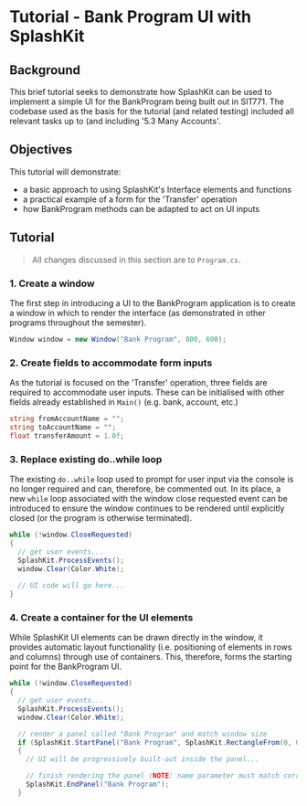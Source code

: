# Tutorial - Bank Program UI with SplashKit

## Background
This brief tutorial seeks to demonstrate how SplashKit can be used to implement a simple UI for the BankProgram being built out in SIT771. The codebase used as the basis for the tutorial (and related testing) included all relevant tasks up to (and including '5.3 Many Accounts'.

## Objectives
This tutorial will demonstrate:
- a basic approach to using SplashKit's Interface elements and functions
- a practical example of a form for the 'Transfer' operation
- how BankProgram methods can be adapted to act on UI inputs

## Tutorial

> All changes discussed in this section are to `Program.cs`.

### 1. Create a window
The first step in introducing a UI to the BankProgram application is to create a window in which to render the interface (as demonstrated in other programs throughout the semester).
```C#
Window window = new Window("Bank Program", 800, 600);
```

### 2. Create fields to accommodate form inputs
As the tutorial is focused on the 'Transfer' operation, three fields are required to accommodate user inputs. These can be initialised with other fields already established in `Main()` (e.g. bank, account, etc.)
```C#
string fromAccountName = "";
string toAccountName = "";
float transferAmount = 1.0f;
```

### 3. Replace existing do..while loop
The existing `do..while` loop used to prompt for user input via the console is no longer required and can, therefore, be commented out.  In its place, a new `while` loop associated with the window close requested event can be introduced to ensure the window continues to be rendered until explicitly closed (or the program is otherwise terminated).
```C#
while (!window.CloseRequested)
{
  // get user events...
  SplashKit.ProcessEvents();
  window.Clear(Color.White);
  
  // UI code will go here...
}
```

### 4. Create a container for the UI elements
While SplashKit UI elements can be drawn directly in the window, it provides automatic layout functionality (i.e. positioning of elements in rows and columns) through use of containers. This, therefore, forms the starting point for the BankProgram UI.
```C#
while (!window.CloseRequested)
{
  // get user events...
  SplashKit.ProcessEvents();
  window.Clear(Color.White);

  // render a panel called "Bank Program" and match window size
  if (SplashKit.StartPanel("Bank Program", SplashKit.RectangleFrom(0, 0, 800, 600)))
  {
    // UI will be progressively built-out inside the panel...

    // finish rendering the panel (NOTE: name parameter must match corresopnding 'StartPanel')
    SplashKit.EndPanel("Bank Program");
  }
```
